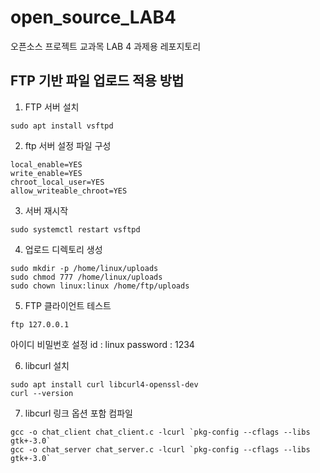 # open_source_LAB4
오픈소스 프로젝트 교과목 LAB 4 과제용 레포지토리

<h2> FTP 기반 파일 업로드 적용 방법</h2>

1. FTP 서버 설치
```
sudo apt install vsftpd
```

2. ftp 서버 설정 파일 구성
```
local_enable=YES
write_enable=YES
chroot_local_user=YES
allow_writeable_chroot=YES
```

3. 서버 재시작
```
sudo systemctl restart vsftpd
```

4. 업로드 디렉토리 생성
```
sudo mkdir -p /home/linux/uploads
sudo chmod 777 /home/linux/uploads
sudo chown linux:linux /home/ftp/uploads
```

5. FTP 클라이언트 테스트
```
ftp 127.0.0.1
```
아이디 비밀번호 설정
id : linux
password : 1234

6. libcurl 설치
```
sudo apt install curl libcurl4-openssl-dev
curl --version
```

7. libcurl 링크 옵션 포함 컴파일
```
gcc -o chat_client chat_client.c -lcurl `pkg-config --cflags --libs gtk+-3.0`
gcc -o chat_server chat_server.c -lcurl `pkg-config --cflags --libs gtk+-3.0`
```
